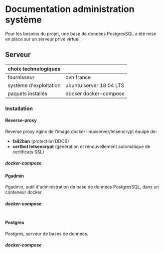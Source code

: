 # Documentation administration système

Pour les besoins du projet, une base de données PostgresSQL a été mise en place sur un serveur privé virtuel.

## Serveur

| choix technologiques   |                         |
| ---------------------- | ----------------------- |
| fournisseur            | ovh france              |
| système d'exploitation | ubuntu server 18.04 LTS |
| paquets installés      | docker docker-compose   |

### Installation

#### Reverse-proxy

Reverse proxy nginx de l'image docker linuxserver/letsencrypt équipé de:

* **fail2ban** (protection DDOS)
* **certbot letsencrypt** (génération et renouvellement automatique de certificats SSL)

##### docker-compose

#### Pgadmin

Pgadmin, outil d'administration de base de données PostgresSQL, dans un conteneur docker.

##### docker-compose

```yaml

```

#### Postgres

Postgres, serveur de bases de données.

##### docker-compose

```yaml

```



